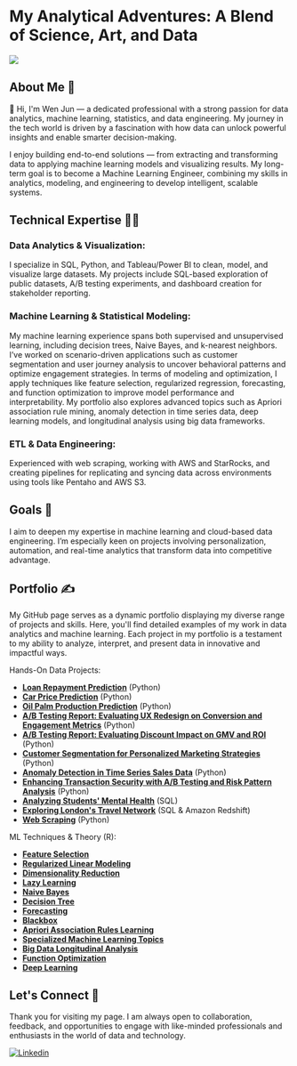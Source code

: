 # My Analytical Adventures: A Blend of Science, Art, and Data
![](https://user-images.githubusercontent.com/74038190/240906093-9be4d344-6782-461a-b5a6-32a07bf7b34e.gif)

## About Me 👦

👋 Hi, I'm Wen Jun — a dedicated professional with a strong passion for data analytics, machine learning, statistics, and data engineering. My journey in the tech world is driven by a fascination with how data can unlock powerful insights and enable smarter decision-making.

I enjoy building end-to-end solutions — from extracting and transforming data to applying machine learning models and visualizing results. My long-term goal is to become a Machine Learning Engineer, combining my skills in analytics, modeling, and engineering to develop intelligent, scalable systems.

## Technical Expertise 👨‍💻
### Data Analytics & Visualization:
I specialize in SQL, Python, and Tableau/Power BI to clean, model, and visualize large datasets. My projects include SQL-based exploration of public datasets, A/B testing experiments, and dashboard creation for stakeholder reporting.

### Machine Learning & Statistical Modeling:
My machine learning experience spans both supervised and unsupervised learning, including decision trees, Naive Bayes, and k-nearest neighbors. I’ve worked on scenario-driven applications such as customer segmentation and user journey analysis to uncover behavioral patterns and optimize engagement strategies. In terms of modeling and optimization, I apply techniques like feature selection, regularized regression, forecasting, and function optimization to improve model performance and interpretability. My portfolio also explores advanced topics such as Apriori association rule mining, anomaly detection in time series data, deep learning models, and longitudinal analysis using big data frameworks.

### ETL & Data Engineering:
Experienced with web scraping, working with AWS and StarRocks, and creating pipelines for replicating and syncing data across environments using tools like Pentaho and AWS S3.
<!---**App Development:** I also have experience in developing applications, particularly with R Shiny, enabling me to turn complex analyses into user-friendly web apps.--->

## Goals :dart:
I aim to deepen my expertise in machine learning and cloud-based data engineering. I’m especially keen on projects involving personalization, automation, and real-time analytics that transform data into competitive advantage.

## Portfolio :writing_hand:

My GitHub page serves as a dynamic portfolio displaying my diverse range of projects and skills. Here, you'll find detailed examples of my work in data analytics and machine learning.
Each project in my portfolio is a testament to my ability to analyze, interpret, and present data in innovative and impactful ways.

Hands-On Data Projects:
- **[Loan Repayment Prediction](https://wenjun78.github.io/portfolio/project/LoanRepay/DS_LoanRepayment_Lau.html)** (Python)
- **[Car Price Prediction](https://wenjun78.github.io/portfolio/project/Carsale/prediction_model.html)** (Python)
- **[Oil Palm Production Prediction](https://wenjun78.github.io/portfolio/project/oilpalm/oilproduction_prediction_LauWJ.html)** (Python)
- **[A/B Testing Report: Evaluating UX Redesign on Conversion and Engagement Metrics](https://wenjun78.github.io/portfolio/project/abtest_ux/abtest_ux.html)** (Python)
- **[A/B Testing Report: Evaluating Discount Impact on GMV and ROI](https://wenjun78.github.io/portfolio/project/abtest_gmv/abtest_gmv.html)** (Python)
- **[Customer Segmentation for Personalized Marketing Strategies](https://wenjun78.github.io/portfolio/project/cusseg/customer_segmentation_20250109.html)** (Python)
- **[Anomaly Detection in Time Series Sales Data](https://wenjun78.github.io/portfolio/project/anomaly/Anomaly%20Detection.html)** (Python)
- **[Enhancing Transaction Security with A/B Testing and Risk Pattern Analysis](https://wenjun78.github.io/portfolio/project/trans_security/transactionsec.html)** (Python) 
- **[Analyzing Students' Mental Health](https://app.datacamp.com/workspace/w/2ca41a13-c686-4e7e-a5c8-185065a4fd2e/edit)** (SQL)
- **[Exploring London's Travel Network](https://app.datacamp.com/workspace/w/0f2a359f-96d0-4291-8e3a-c2eeacb8efb2/edit)** (SQL & Amazon Redshift)
- **[Web Scraping](https://wenjun78.github.io/portfolio/project/Python/Web_Scraping/Web_Scraping.html)** (Python)
<!---- **[Winning Space Race in Data Science](https://github.com/wenjun78/ibmdatasciencecap/blob/main/ds-capstone-coursera-LauWJ.pdf)** (Python & SQL)-->

ML Techniques & Theory (R):
- **[Feature Selection](https://wenjun78.github.io/portfolio/Feature%20Selection.html)**
- **[Regularized Linear Modeling](https://wenjun78.github.io/portfolio/Regularized%20Linear%20Regression.html)**
- **[Dimensionality Reduction](https://wenjun78.github.io/portfolio/Dimensionality%20Reduction.html)**
- **[Lazy Learning](https://wenjun78.github.io/portfolio/Lazy%20Learning.html)**
- **[Naive Bayes](https://wenjun78.github.io/portfolio/Naive%20Bayes.html)**
- **[Decision Tree](https://wenjun78.github.io/portfolio/Decision%20Tree.html)**
- **[Forecasting](https://wenjun78.github.io/portfolio/Forecasting.html)**
- **[Blackbox](https://wenjun78.github.io/portfolio/Black%20Box.html)**
- **[Apriori Association Rules Learning](https://wenjun78.github.io/portfolio/Apriori%20Association.html)**
- **[Specialized Machine Learning Topics](https://wenjun78.github.io/portfolio/Specialized%20Machine%20Learning%20Topics.html)**
- **[Big Data Longitudinal Analysis](https://wenjun78.github.io/portfolio/Big%20Data%20Longitudinal%20Analysis.html)**
- **[Function Optimization](https://wenjun78.github.io/portfolio/Optimization.html)**
- **[Deep Learning](https://wenjun78.github.io/portfolio/DeepLearning.html)**

<!----Data Visualization Dashboards:
- **[Malaysian Car Market Analysis](https://app.powerbi.com/view?r=eyJrIjoiZGE1NTFmMTYtMjVjNy00NzAxLTgzYzktNzY3YjkyNDVlY2I3IiwidCI6ImE5ODIzYTlkLWJjYTItNDY5ZC1iNGZmLTJlMmIyZDE3NzY5MiIsImMiOjEwfQ%3D%3D)** (Power BI)
- **[Healthcare Analytics](https://public.tableau.com/views/HealthcareAnalytics_17015232280100/Dashboard1?:language=en-US&:display_count=n&:origin=viz_share_link)** (Tableau)
- **[Job Sphere Analytics](https://public.tableau.com/views/TableauinDataJobSphereAnAnalyticalDashboard/JobAnalytics?:language=en-US&:display_count=n&:origin=viz_share_link)** (Tableau)
<!---- **[Employer Satisfaction Survey 2017](https://tinyurl.com/2017-ess)** (Power BI)-->
<!---- **[Graduate Employment Study 2017](https://tinyurl.com/2017-sls)** (Power BI)-->
<!---- **[Analysis of Sales & Profit of Superstore Ltd](https://tinyurl.com/dynamiklau)**-->
<!--- **[Insight into the inpatient services of Hospital (2020)](https://tinyurl.com/laujpmc23)**-->
<!---- **[Airline Satisfaction Study](https://tinyurl.com/flightsatrat)**-->

<!---App:
- **[R Shiny App](https://f7cnn8-wj-lau.shinyapps.io/Assign5/)**-->

## Let's Connect :handshake:
Thank you for visiting my page. I am always open to collaboration, feedback, and opportunities to engage with like-minded professionals and enthusiasts in the world of data and technology.

[![Linkedin](https://img.shields.io/badge/LinkedIn-0077B5?style=for-the-badge&logo=linkedin&logoColor=white)](https://www.linkedin.com/in/wjun/)
